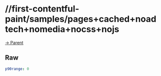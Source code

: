 
# //first-contentful-paint/samples/pages+cached+noadtech+nomedia+nocss+nojs

[→ Parent](../..)


## Raw


```yaml
p90range: 0

```

